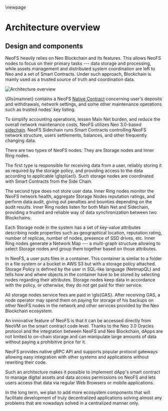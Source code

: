 \newpage
# Architecture overview

## Design and components

NeoFS heavily relies on Neo Blockchain and its features. This allows NeoFS nodes
to focus on their primary tasks --- data storage and processing, while
assets management and distributed system coordination are left to Neo and a set of Smart
Contracts. Under such approach, Blockchain is mainly used as a trusted source of
truth and coordination data.

![Architecture overview](pic/overview-sc2)

\Gls{mainnet} contains a NeoFS [Native
Contract](https://medium.com/neo-smart-economy/native-contracts-in-neo-3-0-e786100abf6e) concerning user's deposits and withdrawals, network settings, and some
other maintenance operations such as trusted nodes' key listing.

To simplify
accounting operations, lessen Main Net burden, and reduce the overall network
maintenance costs, NeoFS utilizes Neo 3.0-based
[sidechain](https://en.wikipedia.org/wiki/Blockchain#Types). NeoFS Sidechain runs Smart Contracts controlling NeoFS
network structure, users settlements, balances, and other frequently changing
data.

There are two types of NeoFS nodes. They are Storage nodes and Inner Ring nodes.

The first type is responsible for receiving data from a user, reliably
storing it as required by the storage policy, and providing access to the data
according to applicable \glspl{acl}. Such storage nodes are coordinated with Smart Contracts
from the Side Chain.

The second type does not store user data. Inner Ring nodes monitor the NeoFS
network health, aggregate Storage Nodes reputation ratings, and perform data
audit, giving out penalties and bounties depending on the audit results. Inner
Ring nodes listen for both Main Net and Sidechain, providing a trusted and
reliable way of data synchronization between two Blockchains.

Each Storage node in the system has a set of key-value attributes describing
node properties such as geographical location, reputation rating, number of
replicas, number of nodes, presence of SSD drives, etc. Inner Ring nodes
generate a Network Map --- a multi-graph structure allowing to select
Storage nodes and group them together based on those attributes.

In NeoFS, a user puts files in a container. This container is similar to a
folder in a file system or a bucket in AWS S3 but with a storage policy
attached. Storage Policy is defined by the user in SQL-like language (NetmapQL)
and tells how and where objects in the container have to be stored by selecting
nodes regarding their attributes. Storage nodes keep data in accordance with the
policy, or otherwise, they do not get paid for their service.

All storage nodes service fees are paid in \gls{GAS}. After receiving GAS, a node operator may spend them on paying for storage of
his backups on other NeoFS nodes in the network and other services provided by the Neo
Blockchain ecosystem.

An innovative feature of NeoFS is that it can be accessed directly from NeoVM on the
smart contract code level. Thanks to the Neo 3.0 Oracles protocol and the integration
between NeoFS and Neo Blockchain, dApps are not limited to on-chain storage and
can manipulate large amounts of data without paying a prohibitive price for it.

NeoFS provides native gRPC API and supports popular protocol gateways allowing easy
integration with other systems and applications without rewriting their code.

Such an architecture makes it possible to implement dApp's smart
contract to manage digital assets and data access permissions on NeoFS and lets
users access that data via regular Web Browsers or mobile applications.

In the long term, we plan to add more ecosystem components that will facilitate
development of truly decentralized applications solving almost any problems that are
nowadays solved in a centralized manner only.


